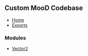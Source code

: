 ## Custom MooD Codebase

- [Home](../wiki/Home)
- [Exports](../wiki/Exports)

### Modules

- [Vector2](../wiki/Vector2)

